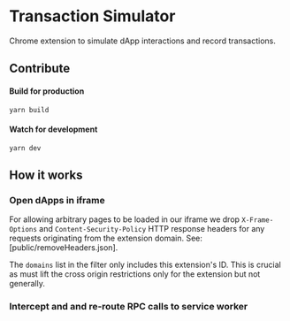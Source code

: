 # Transaction Simulator

Chrome extension to simulate dApp interactions and record transactions.

## Contribute

#### Build for production

```
yarn build
```

#### Watch for development

```
yarn dev
```

## How it works

### Open dApps in iframe

For allowing arbitrary pages to be loaded in our iframe we drop `X-Frame-Options` and `Content-Security-Policy` HTTP response headers for any requests originating from the extension domain. See: [public/removeHeaders.json].

The `domains` list in the filter only includes this extension's ID.
This is crucial as must lift the cross origin restrictions only for the extension but not generally.

### Intercept and and re-route RPC calls to service worker
